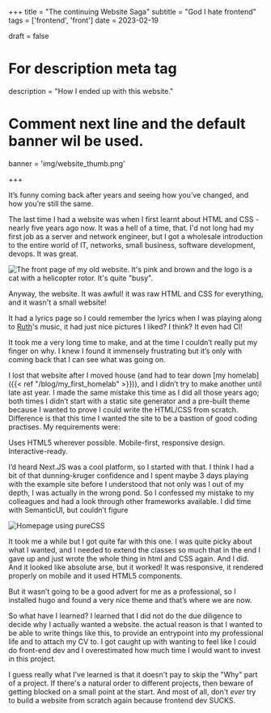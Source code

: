 +++
title = "The continuing Website Saga"
subtitle = "God I hate frontend"
tags = ['frontend', 'front']
date = 2023-02-19

draft = false

# For description meta tag
description = "How I ended up with this website."

# Comment next line and the default banner wil be used.
banner = 'img/website_thumb.png'


+++

It’s funny coming back after years and seeing how you’ve changed, and how you’re still the same. 

The last time I had a website was when I first learnt about HTML and CSS - nearly five years ago now. It was a hell of a time, that. I'd not long had my first job as a server and network engineer, but I got a wholesale introduction to the entire world of IT, networks, small business, software development, devops. It was great. 

![The front page of my old website. It's pink and brown and the logo is a cat with a helicopter rotor. It's quite "busy".](/img/old_website.png)

Anyway, the website. It was awful! it was raw HTML and CSS for everything, and it wasn't a small website! 

It had a lyrics page so I could remember the lyrics when I was playing along to [Ruth](https://www.ruthlyonmusic.com/)'s music, it had just nice pictures I liked? I think? It even had CI!

It took me a very long time to make, and at the time I couldn’t really put my finger on why. I knew I found it immensely frustrating but it’s only with coming back that I can see what was going on. 

I lost that website after I moved house (and had to tear down [my homelab]({{< ref "/blog/my_first_homelab" >}})), and I didn’t try to make another until late ast year. I made the same mistake this time as I did all those years ago; both times I didn’t start with a static site generator and a pre-built theme because I wanted to prove I could write the HTML/CSS from scratch. Difference is that this time I wanted the site to be a bastion of good coding practises. My requirements were: 


Uses HTML5 wherever possible.
Mobile-first, responsive design.
Interactive-ready. 

I’d heard Next.JS was a cool platform, so I started with that. I think I had a bit of that dunning-kruger confidence and I spent maybe 3 days playing with the example site before I understood that not only was I out of my depth, I was actually in the wrong pond. So I confessed my mistake to my colleagues and had a look through other frameworks available. I did time with SemanticUI, but couldn’t figure

![Homepage using pureCSS](/img/website_full.png)

It took me a while but I got quite far with this one. I was quite picky about what I wanted, and I needed to extend the classes so much that in the end I gave up and just wrote the whole thing in html and CSS again. And I did. And it looked like absolute arse, but it worked! It was responsive, it rendered properly on mobile and it used HTML5 components. 

But it wasn’t going to be a good advert for me as a professional, so I installed hugo and found a very nice theme and that’s where we are now. 

So what have I learned? I learned that I did not do the due diligence to decide why I actually wanted a website. the actual reason is that I wanted to be able to write things like this, to provide an entrypoint into my professional life and to attach my CV to. I got caught up with wanting to feel like I could do front-end dev and I overestimated how much time I would want to invest in this project. 

I guess really what I've learned is that it doesn't pay to skip the "Why" part of a project. If there's a natural order to different projects, then beware of getting blocked on a small point at the start. And most of all, don't _ever_ try to build a website from scratch again because frontend dev SUCKS. 
